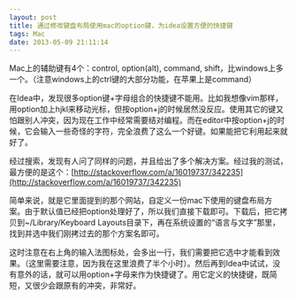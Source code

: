 ```yaml
---
layout: post
title: 通过修改键盘布局使用mac的option键，为idea设置方便的快捷键
tags: Mac
date: 2013-05-09 21:11:14
---
```


Mac上的辅助键有4个：control, option(alt), command, shift，比windows上多一个。（注意windows上的ctrl键的大部分功能，在苹果上是command）

在Idea中，发现很多option键+字母组合的快捷键不能用。比如我想像vim那样，用option加上hjkl来移动光标，但按option+j的时候居然没反应。使用其它的键又怕跟别人冲突，因为现在工作中经常需要结对编程。而在editor中按option+j的时候，它会输入一些奇怪的字符，完全浪费了这么一个好键。如果能把它利用起来就好了。

经过搜索，发现有人问了同样的问题，并且给出了多个解决方案。经过我的测试，最方便的是这个：[http://stackoverflow.com/a/16019737/342235](http://stackoverflow.com/a/16019737/342235)

简单来说，就是它里面提到的那个网站，自定义一份mac下使用的键盘布局方案。由于默认值已经把option处理好了，所以我们直接下载即可。下载后，把它拷贝到~/Library/Keyboard Layouts目录下，再在系统设置的“语言与文字”那里，找到并选中我们刚拷过去的那个方案名即可。

这时注意在右上角的输入法图标处，会多出一行，我们需要把它选中才能看到效果。（这里需要注意，因为我在这里浪费了半个小时）。然后再到Idea中试试，没有意外的话，就可以用option+字母来作为快捷键了。用它定义的快捷键，既简短，又很少会跟原有的冲突，非常好。
